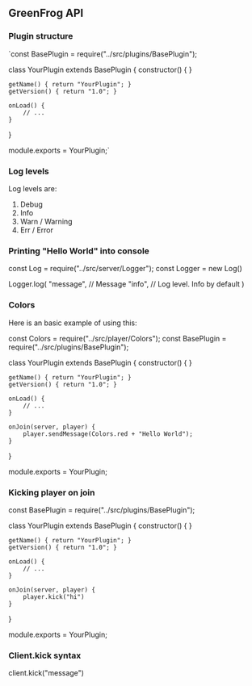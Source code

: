 ## GreenFrog API

### Plugin structure

`const BasePlugin = require("../src/plugins/BasePlugin");

class YourPlugin extends BasePlugin {
constructor() { }

    getName() { return "YourPlugin"; }
    getVersion() { return "1.0"; }

    onLoad() {
        // ...
    }

}

module.exports = YourPlugin;`

### Log levels

Log levels are:

1. Debug
2. Info
3. Warn / Warning
4. Err / Error

### Printing "Hello World" into console

const Log = require("../src/server/Logger");
const Logger = new Log()

Logger.log(
"message", // Message
"info", // Log level. Info by default
)

### Colors

Here is an basic example of using this:

const Colors = require("../src/player/Colors");
const BasePlugin = require("../src/plugins/BasePlugin");

class YourPlugin extends BasePlugin {
constructor() { }

    getName() { return "YourPlugin"; }
    getVersion() { return "1.0"; }

    onLoad() {
        // ...
    }

    onJoin(server, player) {
        player.sendMessage(Colors.red + "Hello World");
    }

}

module.exports = YourPlugin;

### Kicking player on join

const BasePlugin = require("../src/plugins/BasePlugin");

class YourPlugin extends BasePlugin {
constructor() { }

    getName() { return "YourPlugin"; }
    getVersion() { return "1.0"; }

    onLoad() {
        // ...
    }

    onJoin(server, player) {
        player.kick("hi")
    }

}

module.exports = YourPlugin;

### Client.kick syntax

client.kick("message")
